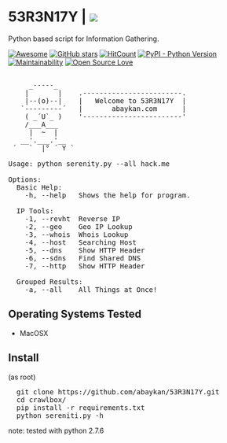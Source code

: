 # 53R3N17Y | <img src="https://img.shields.io/badge/i-53R3N17Y-red.svg">
Python based script for Information Gathering.

[![Awesome](https://awesome.re/badge.svg)](https://awesome.re)
[![GitHub stars](https://img.shields.io/github/stars/abaykan/53R3N17Y.svg)](https://github.com/abaykan/53R3N17Y/stargazers)
[![HitCount](http://hits.dwyl.io/abaykan/53R3N17Y.svg)](http://hits.dwyl.io/abaykan/53R3N17Y)
[![PyPI - Python Version](https://img.shields.io/pypi/pyversions/Django.svg?style=plastic)](https://github.com/abaykan/53R3N17Y/)
[![Maintainability](https://api.codeclimate.com/v1/badges/819193013f43f28ad73e/maintainability)](https://codeclimate.com/github/abaykan/53R3N17Y/maintainability)
[![Open Source Love](https://badges.frapsoft.com/os/v1/open-source.svg?v=103)](https://github.com/ellerbrock/open-source-badges/)
<pre>

     _-----_
    |       |    .------------------------.
    |--(o)--|    |   Welcome to 53R3N17Y  |
   `---------´   |       abaykan.com      |
    ( _´U`_ )    '------------------------'
    /___A___
     |  ~  |
   __'.___.'__
 ´   `  |° ´ Y `

Usage: python serenity.py --all hack.me

Options:
  Basic Help:
    -h, --help   Shows the help for program.

  IP Tools:
    -1, --revht  Reverse IP
    -2, --geo    Geo IP Lookup
    -3, --whois  Whois Lookup
    -4, --host   Searching Host
    -5, --dns    Show HTTP Header
    -6, --sdns   Find Shared DNS
    -7, --http   Show HTTP Header

  Grouped Results:
    -a, --all    All Things at Once!</pre>
    
## Operating Systems Tested
- MacOSX

## Install
(as root)
  <pre>
  git clone https://github.com/abaykan/53R3N17Y.git
  cd crawlbox/
  pip install -r requirements.txt
  python sereniti.py -h</pre>
  
note: tested with python 2.7.6
